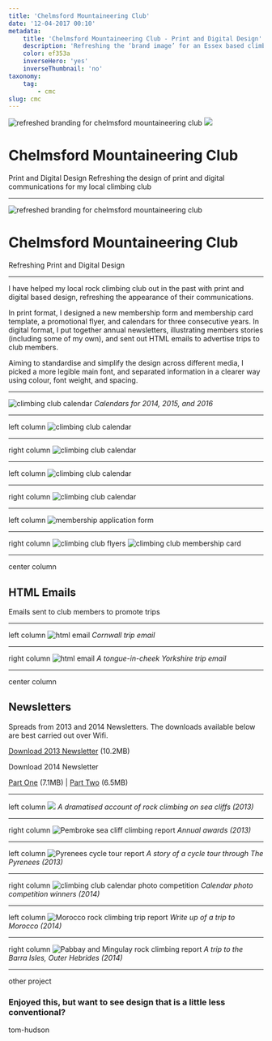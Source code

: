 ```yaml
---
title: 'Chelmsford Mountaineering Club'
date: '12-04-2017 00:10'
metadata:
    title: 'Chelmsford Mountaineering Club - Print and Digital Design'
    description: 'Refreshing the ‘brand image’ for an Essex based climbing club'
    color: ef353a
    inverseHero: 'yes'
    inverseThumbnail: 'no'
taxonomy:
    tag:
        - cmc
slug: cmc
---
```


![refreshed branding for chelmsford mountaineering club](cmc-header_fade.jpg)
![](CMC-featured.jpg)
# Chelmsford Mountaineering Club
Print and Digital Design
Refreshing the design of print and digital communications for my local climbing club

---

![refreshed branding for chelmsford mountaineering club](cmc-header_fade.jpg)
# Chelmsford Mountaineering Club
Refreshing Print and Digital Design

---

I have helped my local rock climbing club out in the past with print and digital based design, refreshing the appearance of their communications.

In print format, I designed a new membership form and membership card template, a promotional flyer, and calendars for three consecutive years. In digital format, I put together annual newsletters, illustrating members stories (including some of my own), and sent out HTML emails to advertise trips to club members.

Aiming to standardise and simplify the design across different media, I picked a more legible main font, and separated information in a clearer way using colour, font weight, and spacing.

---

![climbing club calendar](cmc-calendar-all_tilt.jpg)
_Calendars for 2014, 2015, and 2016_

---

left column
![climbing club calendar](cmc-calendar-single_2016-sep.jpg)

---

right column
![climbing club calendar](cmc-calendar-single_2016-may.jpg)

---

left column
![climbing club calendar](cmc-calendar-single_2014-jan.jpg)

---

right column
![climbing club calendar](cmc-calendar-single_2015-jun.jpg)

---

left column
![membership application form](cmc-application.jpg)

---

right column
![climbing club flyers](cmc-flyers.jpg)
![climbing club membership card](cmc-card.jpg)

---

center column
## HTML Emails
Emails sent to club members to promote trips

---

left column
![html email](cmc-email_cornwall.jpg)
_Cornwall trip email_

---

right column
![html email](cmc-email_yorkshire.jpg)
_A tongue-in-cheek Yorkshire trip email_

---

center column
## Newsletters
Spreads from 2013 and 2014 Newsletters. The downloads available below are best carried out over Wifi.

[Download 2013 Newsletter](2013-Newsletter.pdf) (10.2MB)

Download 2014 Newsletter

[Part One](2014-Newsletter_Part-One.pdf) (7.1MB) | [Part Two](2014-Newsletter_Part-Two.pdf) (6.5MB)

---

left column
![](cmc-newsletter-2013_la-mer.jpg)
_A dramatised account of rock climbing on sea cliffs (2013)_

---

right column
![Pembroke sea cliff climbing report](cmc-newsletter-2013_awards.jpg)
_Annual awards (2013)_

---

left column
![Pyrenees cycle tour report](cmc-newsletter-2013_cycle.jpg)
_A story of a cycle tour through The Pyrenees (2013)_

---

right column
![climbing club calendar photo competition](cmc-newsletter-2014_calendar.jpg)
_Calendar photo competition winners (2014)_

---

left column
![Morocco rock climbing trip report](cmc-newsletter-2014_morocco.jpg)
_Write up of a trip to Morocco (2014)_

---

right column
![Pabbay and Mingulay rock climbing report](cmc-newsletter-2014_pabbay.jpg)
_A trip to the Barra Isles, Outer Hebrides (2014)_

---

other project
### Enjoyed this, but want to see design that is a little less conventional?
tom-hudson
